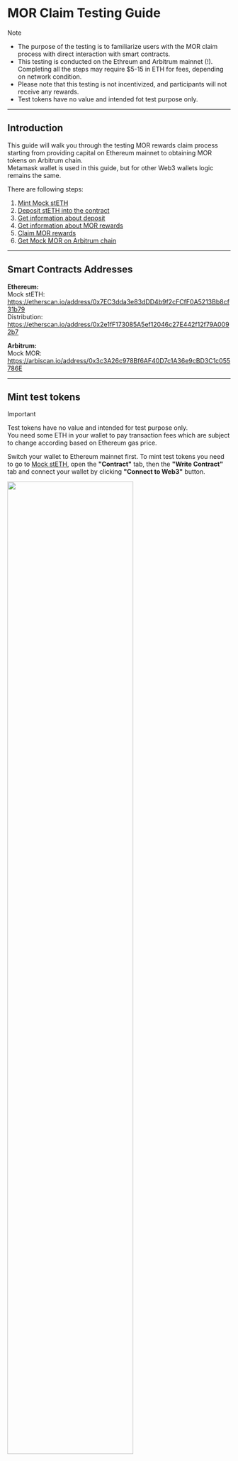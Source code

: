 # MOR Claim Testing Guide

>[!NOTE]
> - The purpose of the testing is to familiarize users with the MOR claim process with direct interaction with smart contracts.
> - This testing is conducted on the Ethreum and Arbitrum mainnet (!). Completing all the steps may require $5-15 in ETH for fees, depending on network condition.
> - Please note that this testing is not incentivized, and participants will not receive any rewards.
> - Test tokens have no value and intended fot test purpose only.

---

## Introduction
This guide will walk you through the testing MOR rewards claim process starting from providing capital on Ethereum mainnet to obtaining MOR tokens on Arbitrum chain.   
Metamask wallet is used in this guide, but for other Web3 wallets logic remains the same. 

There are following steps:
1) [Mint Mock stETH](#connect-wallet-to-uniswap)
2) [Deposit stETH into the contract](#connect-wallet-to-uniswap)
3) [Get information about deposit](#how-to-swap-tokens-on-uniswap)
4) [Get information about MOR rewards](#how-to-add-liquidity-to-uniswap)
5) [Claim MOR rewards](#how-to-remove-or-decrease-liquidity-from-uniswap)
6) [Get Mock MOR on Arbitrum chain](#how-to-increase-liquidity-on-uniswap)

---

## Smart Contracts Addresses
**Ethereum:**  
Mock stETH: https://etherscan.io/address/0x7EC3dda3e83dDD4b9f2cFCfF0A5213Bb8cf31b79  
Distribution: https://etherscan.io/address/0x2e1fF173085A5ef12046c27E442f12f79A0092b7 

**Arbitrum:**  
Mock MOR: https://arbiscan.io/address/0x3c3A26c978Bf6AF40D7c1A36e9cBD3C1c055786E 

---

## Mint test tokens
> [!IMPORTANT]  
> Test tokens have no value and intended for test purpose only.  
> You need some ETH in your wallet to pay transaction fees which are subject to change according based on Ethereum gas price.

Switch your wallet to Ethereum mainnet first. To mint test tokens you need to go to [Mock stETH](https://etherscan.io/address/0x7EC3dda3e83dDD4b9f2cFCfF0A5213Bb8cf31b79#writeContract), open the **"Contract"** tab, then the **"Write Contract"** tab and connect your wallet by clicking **"Connect to Web3"** button.

<img src="/Graphics/Docs%20Graphics/English/Uniswap%20Guide/mint.png" width=75% height=75%>

It is necessary to select the `4. mint (0x40c10f19)` function that will issue tokens to your address.  
As parameters:
- `to_ (address)`: your wallet adress;
- `amount_ (uint256)`: amount of tokens in WEI, instead of ETH.  
You can use this unit converter calculator https://eth-converter.com to help you.  
On the screenshot, 10 stETH (or 10000000000000000000 in WEI) is going to be minted.

Click **"Write"** and confirm transaction in your wallet. 

---

## Add tokens to Metamask (optional)
In case you want to see Mock stETH tokens in your Metamask wallet, please follow steps from this [guide](https://support.metamask.io/hc/en-us/articles/360015489031-How-to-display-tokens-in-MetaMask#h_01FWH492CHY60HWPC28RW0872H) and add smart Mock stETH contract address: `0x7EC3dda3e83dDD4b9f2cFCfF0A5213Bb8cf31b79`   

---

## How to deposit stETH into the contract?
We need to go to the [Mock stETH](https://etherscan.io/address/0x7EC3dda3e83dDD4b9f2cFCfF0A5213Bb8cf31b79#writeContract) contract, open the **"Contract"** tab, then the **"Write Contract"** tab. Don't forget to connect your wallet, which should have enough ETH token to pay for gas.

![stETHContract](https://github.com/antonbosss/fantastic-bassoon/blob/SepoliaTestnetGuide/stethapproval.png)

Before contributing, we need to give the distribution contract an "approval" to transfer our Mock stETH tokens.  
It is necessary to select the `1. approve()` function that will add allowance for Distribution contract.  
As parameters:
- `spender`: **Distribution contract** address - `0x2e1fF173085A5ef12046c27E442f12f79A0092b7`
- `amount`: amount of tokens in WEI. Should be more or equal to the amount you want to deposit.   
You can use this unit converter calculator https://eth-converter.com to help you.

Click **"Write"** and confirm a transaction.

Next, we need to go to the [Distribution](https://etherscan.io/address/0x2e1fF173085A5ef12046c27E442f12f79A0092b7#writeProxyContract) contract, open the **"Contract"** tab, then the **"Write as Proxy"** tab. Don't forget to connect your wallet, which should have enough ETH token to pay for gas.

![DistributionContract](https://github.com/antonbosss/fantastic-bassoon/blob/SepoliaTestnetGuide/stake.png)

It is necessary to select the `stake()` function that will deposit stETH tokens to the smart contract. 
As parameters:
- `poolId_`: pool identifier, allowed only existed and public pools; for testing purpose enter “0”;
- `amount_`: amount of tokens in WEI. (2,5 Mock stETH in the example).

Click **"Write"** and confirm a transaction.




## How can I get information about how much I have deposited? 
The second function will show how many tokens have been invested by the user, the parameters are similar to the previous function call.  
The name of the function is `usersData()`. Click "**Query**". Your deposited amount is indicated in WEI next to `deposited` line.

![DistributionContract](https://github.com/antonbosss/fantastic-bassoon/blob/main/MorpheusGuide/deposited.png)



## What is the amount of MOR rewards earned? 
You need to go to the [Distribution](https://etherscan.io/address/0x47176B2Af9885dC6C4575d4eFd63895f7Aaa4790#readProxyContract) contract, open the “Contract” tab, then the “Read as Proxy” tab. Don't forget to connect your wallet, which should have enough native token to pay for gas.

![DistributionContract](https://github.com/antonbosss/fantastic-bassoon/blob/main/MorpheusGuide/rewards.png)

The rewards are earned every block and to check the amount, you need to call the `getCurrentUserReward` function, where you need to enter pool number (`0`) and your address (or the address of the user you want to know about). Click "**Query**". As a result, you will find out how many rewards there are at the moment. Amount is in WEI and you can use this unit converter calculator https://eth-converter.com to help you. 




## How to claim rewards?
We need to go to the [Distribution](https://sepolia.etherscan.io/address/0x0Ad2fa5D8F420ff6D87192b32d89faf70466b30b#writeProxyContract), open the “Contract” tab, then the “Write as Proxy” tab. Don't forget to connect your wallet, which should have enough native token to pay for gas.

![DistributionContract](https://github.com/antonbosss/fantastic-bassoon/blob/SepoliaTestnetGuide/claim.png)

The mint of the MOR token takes place on the Arbitrum Sepolia network, so we need a Layer Zero bridge to help us do this. 

All the user needs to do is to call the `claim()` function.
As parameters:
- `claim`: here you need to specify the amount of native token in ETH that you will send with the transaction and that will be used as payment for the gas for a mint on the destination network. You can specify more, the remainder will be returned to the sender.
- `poolId_`: pool identifier; enter "0" for test purpose;
- `user_`: the address of the user for whom the tokens will be minted.
  
Click “Write” and confirm a transaction.

Great, our rewards are now in the form of a MOR token on Arbitrum Sepolia, you can import the token address `0xe6d01d086a844a61641c75f1bca572e7aa70e154` to your list in metamask using this [guide](https://support.metamask.io/hc/en-us/articles/360015489031-How-to-display-tokens-in-MetaMask#h_01FWH492CHY60HWPC28RW0872H) or check your balance via smart contract as we did with stETH token.






